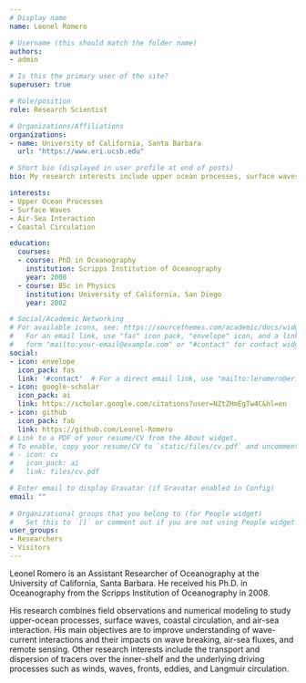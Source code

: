 ```yaml
---
# Display name
name: Leonel Romero

# Username (this should match the folder name)
authors:
- admin

# Is this the primary user of the site?
superuser: true

# Role/position
role: Research Scientist

# Organizations/Affiliations
organizations:
- name: University of California, Santa Barbara
  url: "https://www.eri.ucsb.edu"

# Short bio (displayed in user profile at end of posts)
bio: My research interests include upper ocean processes, surface waves, air-sea interaction and coastal circulation.

interests:
- Upper Ocean Processes
- Surface Waves
- Air-Sea Interaction
- Coastal Circulation

education:
  courses:
  - course: PhD in Oceanography
    institution: Scripps Institution of Oceanography
    year: 2008
  - course: BSc in Physics
    institution: University of California, San Diego
    year: 2002

# Social/Academic Networking
# For available icons, see: https://sourcethemes.com/academic/docs/widgets/#icons
#   For an email link, use "fas" icon pack, "envelope" icon, and a link in the
#   form "mailto:your-email@example.com" or "#contact" for contact widget.
social:
- icon: envelope
  icon_pack: fas
  link: '#contact'  # For a direct email link, use "mailto:leromero@eri.ucsb.edu".
- icon: google-scholar
  icon_pack: ai
  link: https://scholar.google.com/citations?user=NZtZHmEgTw4C&hl=en
- icon: github
  icon_pack: fab
  link: https://github.com/Leonel-Romero
# Link to a PDF of your resume/CV from the About widget.
# To enable, copy your resume/CV to `static/files/cv.pdf` and uncomment the lines below.  
# - icon: cv
#   icon_pack: ai
#   link: files/cv.pdf

# Enter email to display Gravatar (if Gravatar enabled in Config)
email: ""
  
# Organizational groups that you belong to (for People widget)
#   Set this to `[]` or comment out if you are not using People widget.  
user_groups:
- Researchers
- Visitors
---
```


Leonel Romero is an Assistant Researcher of Oceanography at the University of California, Santa Barbara. He received his Ph.D. in Oceanography from the Scripps Institution of Oceanography in 2008. 

His research combines field observations and numerical modeling to study upper-ocean processes, surface waves, coastal circulation, and air-sea interaction. His main objectives are to improve understanding of wave-current interactions and their impacts on wave breaking, air-sea fluxes, and remote sensing. Other research interests include the transport and dispersion of tracers over the inner-shelf and the underlying driving processes such as winds, waves, fronts, eddies, and Langmuir circulation. 
